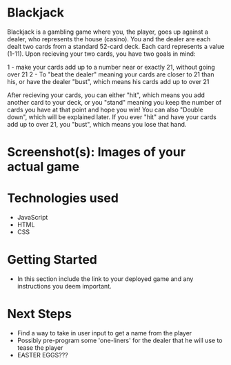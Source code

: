 # Blackjack
Blackjack is a gambling game where you, the player, goes up against a dealer, who represents the house (casino). You and the dealer are each dealt two cards from a standard 52-card deck. Each card represents a value (1-11). Upon recieving your two cards, you have two goals in mind: 

1 - make your cards add up to a number near or exactly 21, without going over 21
2 - To "beat the dealer" meaning your cards are closer to 21 than his, or have the dealer "bust", which means his cards add up to over 21

After recieving your cards, you can either "hit", which means you add another card to your deck, or you "stand" meaning you keep the number of cards you have at that point and hope you win! You can also "Double down", which will be explained later. If you ever "hit" and have your cards add up to over 21, you "bust", which means you lose that hand.

# Screenshot(s): Images of your actual game

# Technologies used
- JavaScript
- HTML
- CSS

# Getting Started
- In this section include the link to your deployed game and any instructions you deem important.

# Next Steps
- Find a way to take in user input to get a name from the player
- Possibly pre-program some 'one-liners' for the dealer that he will use to tease the player
- EASTER EGGS???